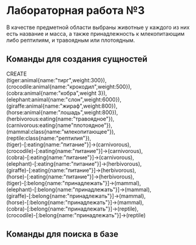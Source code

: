 # Лабораторная работа №3

В качестве предметной области выбраны животные у каждого из них есть название и масса, а также принадлежность к млекопитающим либо рептилиям, и травоядным или плотоядным.

## Команды для создания сущностей

CREATE  
(tiger:animal{name:"тирг",weight:300}),      
(crocodile:animal{name:"крокодил",weight:500}),   
(cobra:animal{name:"кобра",weight 3}),          
(elephant:animal{name:"слон",weight:6000}),  
(giraffe:animal{name:"жираф",weight:800}),  
(horse:animal{name:"лошадь",weight:800}),  
(herbivorous:eating{name:"травоядное"}),  
(carnivorous:eating{name"плотоядное"}),  
(mammal:class{name:"млекопитающее"}),  
(reptile:class{name:"рептилия"}),  
(tiger)-[:eating{name:"питание"}]->(carnivorous),  
(crocodile)-[:eating{name:"питание"}]->(carnivorous),  
(cobra)-[:eating{name:"питание"}]->(carnivorous),  
(elephant)-[:eating{name:"питание"}]->(herbivorous),  
(giraffe)-[:eating{name:"питание"}]->(herbivorous),  
(horse)-[:eating{name:"питание"}]->(herbivorous),  
(tiger)-[:belong{name:"принадлежать"}]->(mammal),  
(elephant)-[:belong{name:"принадлежать"}]->(mammal),  
(giraffe)-[:belong{name:"принадлежать"}]->(mammal),  
(horse)-[:belong{name:"принадлежать"}]->(mammal),  
(cobra)-[:belong{name:"принадлежать"}]->(reptile),  
(crocodile)-[:belong{name:"принадлежать"}]->(reptile)  

## Команды для поиска в базе
